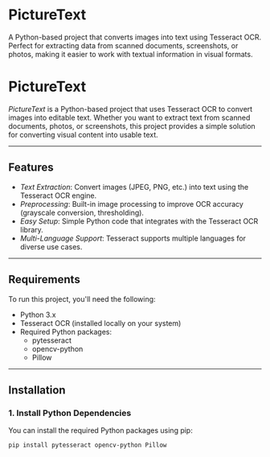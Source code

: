 # PictureText
 A Python-based project that converts images into text using Tesseract OCR. Perfect for extracting data from scanned documents, screenshots, or photos, making it easier to work with textual information in visual formats.
# PictureText

*PictureText* is a Python-based project that uses Tesseract OCR to convert images into editable text. Whether you want to extract text from scanned documents, photos, or screenshots, this project provides a simple solution for converting visual content into usable text.

---

## Features

- *Text Extraction*: Convert images (JPEG, PNG, etc.) into text using the Tesseract OCR engine.
- *Preprocessing*: Built-in image processing to improve OCR accuracy (grayscale conversion, thresholding).
- *Easy Setup*: Simple Python code that integrates with the Tesseract OCR library.
- *Multi-Language Support*: Tesseract supports multiple languages for diverse use cases.

---

## Requirements

To run this project, you'll need the following:

- Python 3.x
- Tesseract OCR (installed locally on your system)
- Required Python packages:
  - pytesseract
  - opencv-python
  - Pillow

---

## Installation

### 1. Install Python Dependencies

You can install the required Python packages using pip:

```bash
pip install pytesseract opencv-python Pillow
